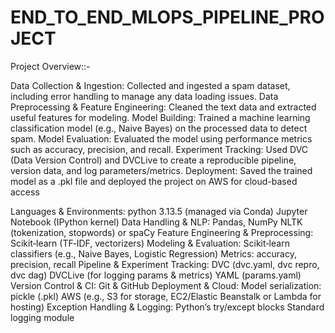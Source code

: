 # END_TO_END_MLOPS_PIPELINE_PROJECT

Project Overview::-

Data Collection & Ingestion: 
      Collected and ingested a spam dataset, including error handling to manage any data loading issues.
Data Preprocessing & Feature Engineering: 
     Cleaned the text data and extracted useful features for modeling.
Model Building:
     Trained a machine learning classification model (e.g., Naive Bayes) on the processed data to detect spam.
Model Evaluation:
      Evaluated the model using performance metrics such as accuracy, precision, and recall.
Experiment Tracking:
      Used DVC (Data Version Control) and DVCLive to create a reproducible pipeline, version data, and log parameters/metrics.
Deployment: 
     Saved the trained model as a .pkl file and deployed the project on AWS for cloud-based access


Languages & Environments:
     python 3.13.5 (managed via Conda)
     Jupyter Notebook (IPython kernel)
Data Handling & NLP:
  Pandas, NumPy
  NLTK (tokenization, stopwords) or spaCy
Feature Engineering & Preprocessing:
    Scikit‑learn (TF‑IDF, vectorizers)
Modeling & Evaluation:
    Scikit‑learn classifiers (e.g., Naive Bayes, Logistic Regression)
Metrics: 
   accuracy, precision, recall
Pipeline & Experiment Tracking:
    DVC (dvc.yaml, dvc repro, dvc dag)
    DVCLive (for logging params & metrics)
    YAML (params.yaml)
Version Control & CI:
     Git & GitHub
Deployment & Cloud:
    Model serialization: pickle (.pkl)
    AWS (e.g., S3 for storage, EC2/Elastic Beanstalk or Lambda for hosting)
Exception Handling & Logging:
  Python’s try/except blocks
  Standard logging module

